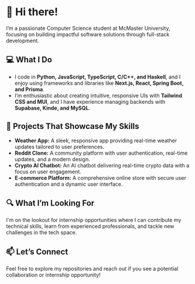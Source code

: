 # 👋 Hi there!

I’m a passionate Computer Science student at McMaster University, focusing on building impactful software solutions through full-stack development.

## 💻 What I Do

- I code in **Python, JavaScript, TypeScript, C/C++, and Haskell**, and I enjoy using frameworks and libraries like **Next.js, React, Spring Boot, and Prisma**.
- I’m enthusiastic about creating intuitive, responsive UIs with **Tailwind CSS and MUI**, and I have experience managing backends with **Supabase, Kinde, and MySQL**.

## 🚀 Projects That Showcase My Skills

- **Weather App:** A sleek, responsive app providing real-time weather updates tailored to user preferences.
- **Reddit Clone:** A community platform with user authentication, real-time updates, and a modern design.
- **Crypto AI Chatbot:** An AI chatbot delivering real-time crypto data with a focus on user engagement.
- **E-commerce Platform:** A comprehensive online store with secure user authentication and a dynamic user interface.

## 🔍 What I’m Looking For

I'm on the lookout for internship opportunities where I can contribute my technical skills, learn from experienced professionals, and tackle new challenges in the tech space.

## 📫 Let’s Connect

Feel free to explore my repositories and reach out if you see a potential collaboration or internship opportunity!


<!--
**gjohal78/gjohal78** is a ✨ _special_ ✨ repository because its `README.md` (this file) appears on your GitHub profile.

Here are some ideas to get you started:

- 🔭 I’m currently working on ...
- 🌱 I’m currently learning ...
- 👯 I’m looking to collaborate on ...
- 🤔 I’m looking for help with ...
- 💬 Ask me about ...
- 📫 How to reach me: ...
- 😄 Pronouns: ...
- ⚡ Fun fact: ...
-->
